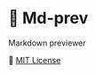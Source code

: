 # :tada: Md-prev

Markdown previewer

:page_facing_up: [MIT License](https://github.com/turkaytunc/md-prev/blob/main/LICENSE)
